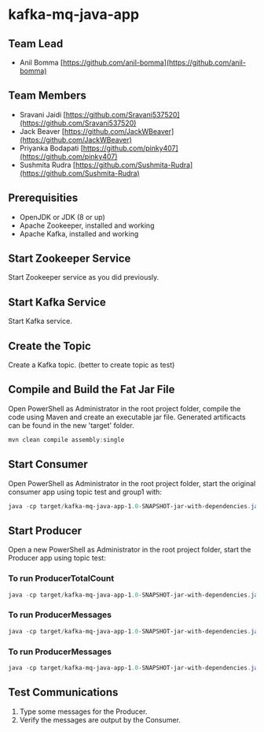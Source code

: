 # kafka-mq-java-app

## Team Lead

- Anil Bomma [https://github.com/anil-bomma](https://github.com/anil-bomma)

## Team Members

- Sravani Jaidi [https://github.com/Sravani537520](https://github.com/Sravani537520)
- Jack Beaver [https://github.com/JackWBeaver](https://github.com/JackWBeaver)
- Priyanka Bodapati [https://github.com/pinky407](https://github.com/pinky407)
- Sushmita Rudra [https://github.com/Sushmita-Rudra](https://github.com/Sushmita-Rudra)

## Prerequisities

- OpenJDK or JDK (8 or up)
- Apache Zookeeper, installed and working
- Apache Kafka, installed and working

## Start Zookeeper Service

Start Zookeeper service as you did previously.

## Start Kafka Service

Start Kafka service.

## Create the Topic

Create a Kafka topic. (better to create topic as test)

## Compile and Build the Fat Jar File

Open PowerShell as Administrator in the root project folder, compile the code using Maven and create an executable jar file. Generated artificacts can be found in the new 'target' folder.

```PowerShell
mvn clean compile assembly:single
```

## Start Consumer

Open PowerShell as Administrator in the root project folder, start the original consumer app using topic test and group1 with:

```PowerShell
java -cp target/kafka-mq-java-app-1.0-SNAPSHOT-jar-with-dependencies.jar edu.northwestmissouri.bigdatabulls.simple.Consumer test group1
```

## Start Producer

Open a new PowerShell as Administrator in the root project folder, start the Producer app using topic test:

### To run ProducerTotalCount
```PowerShell
java -cp target/kafka-mq-java-app-1.0-SNAPSHOT-jar-with-dependencies.jar edu.northwestmissouri.bigdatabulls.simple.ProducerTotalCount test
```

### To run ProducerMessages
```PowerShell
java -cp target/kafka-mq-java-app-1.0-SNAPSHOT-jar-with-dependencies.jar edu.northwestmissouri.bigdatabulls.simple.ProducerMessages test
```
### To run ProducerMessages
```PowerShell
java -cp target/kafka-mq-java-app-1.0-SNAPSHOT-jar-with-dependencies.jar edu.northwestmissouri.bigdatabulls.simple.ProducerDisplayMessages test
```
## Test Communications

1. Type some messages for the Producer.
1. Verify the messages are output by the Consumer.
